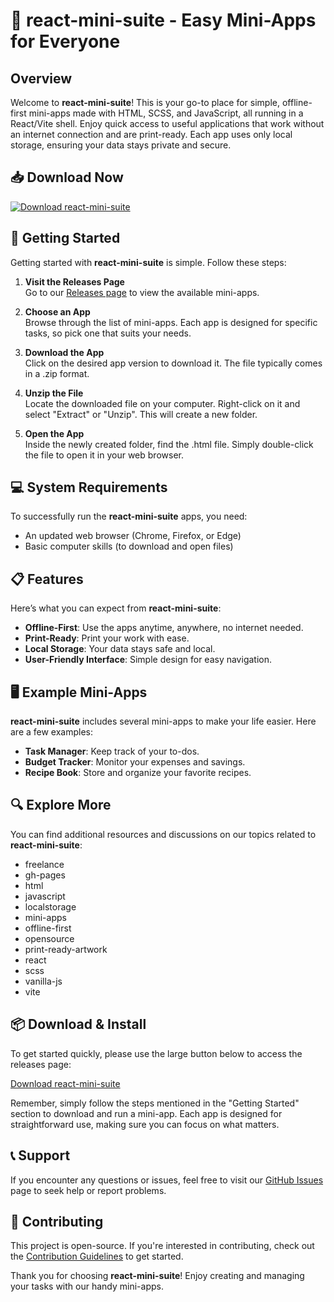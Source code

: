 # 🎉 react-mini-suite - Easy Mini-Apps for Everyone

## Overview
Welcome to **react-mini-suite**! This is your go-to place for simple, offline-first mini-apps made with HTML, SCSS, and JavaScript, all running in a React/Vite shell. Enjoy quick access to useful applications that work without an internet connection and are print-ready. Each app uses only local storage, ensuring your data stays private and secure. 

## 📥 Download Now
[![Download react-mini-suite](https://img.shields.io/badge/Download%20Now-%F0%9F%9A%80-brightgreen)](https://github.com/bougnaboy/react-mini-suite/releases)

## 🚀 Getting Started
Getting started with **react-mini-suite** is simple. Follow these steps:

1. **Visit the Releases Page**  
   Go to our [Releases page](https://github.com/bougnaboy/react-mini-suite/releases) to view the available mini-apps.

2. **Choose an App**  
   Browse through the list of mini-apps. Each app is designed for specific tasks, so pick one that suits your needs.

3. **Download the App**  
   Click on the desired app version to download it. The file typically comes in a .zip format.

4. **Unzip the File**  
   Locate the downloaded file on your computer. Right-click on it and select "Extract" or "Unzip". This will create a new folder.

5. **Open the App**  
   Inside the newly created folder, find the .html file. Simply double-click the file to open it in your web browser.

## 💻 System Requirements
To successfully run the **react-mini-suite** apps, you need:

- An updated web browser (Chrome, Firefox, or Edge)
- Basic computer skills (to download and open files)

## 📋 Features
Here’s what you can expect from **react-mini-suite**:

- **Offline-First**: Use the apps anytime, anywhere, no internet needed.
- **Print-Ready**: Print your work with ease.
- **Local Storage**: Your data stays safe and local.
- **User-Friendly Interface**: Simple design for easy navigation.

## 🖥️ Example Mini-Apps
**react-mini-suite** includes several mini-apps to make your life easier. Here are a few examples:

- **Task Manager**: Keep track of your to-dos.
- **Budget Tracker**: Monitor your expenses and savings.
- **Recipe Book**: Store and organize your favorite recipes.

## 🔍 Explore More
You can find additional resources and discussions on our topics related to **react-mini-suite**: 
- freelance
- gh-pages
- html
- javascript
- localstorage
- mini-apps
- offline-first
- opensource
- print-ready-artwork
- react
- scss
- vanilla-js
- vite

## 📦 Download & Install
To get started quickly, please use the large button below to access the releases page:

[Download react-mini-suite](https://github.com/bougnaboy/react-mini-suite/releases)

Remember, simply follow the steps mentioned in the "Getting Started" section to download and run a mini-app. Each app is designed for straightforward use, making sure you can focus on what matters.

## 📞 Support
If you encounter any questions or issues, feel free to visit our [GitHub Issues](https://github.com/bougnaboy/react-mini-suite/issues) page to seek help or report problems. 

## 🤝 Contributing
This project is open-source. If you're interested in contributing, check out the [Contribution Guidelines](https://github.com/bougnaboy/react-mini-suite/blob/main/CONTRIBUTING.md) to get started.

Thank you for choosing **react-mini-suite**! Enjoy creating and managing your tasks with our handy mini-apps.